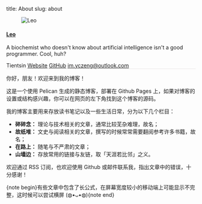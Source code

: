 title: About
slug: about

<aside class="post-author" style="margin-left: 0px;margin-right: 0px;border-top: none;border-bottom: 1px solid #e5e4e1;">
        <figure class="post-author-avatar">
            <img src="http://leonis.cc/images/avatar.jpeg" alt="Leo" />
        </figure>
    <div class="post-author-bio">
        <h4 class="post-author-name"><a href="http://leonis.cc/author/leo.html">Leo</a></h4>
        <p class="post-author-about">A biochemist who doesn't know about artificial intelligence isn't a good programmer. Cool, huh?</p>
        <span class="post-author-location"><i class="ic ic-location"></i> Tientsin</span>
        <span class="post-author-website"><a href="http://leonis.cc"><i class="ic ic-link"></i> Website</a></span>
        <!-- Social linkes in alphabet order. -->
        <span class="post-author-github"><a target="_blank" href="https://github.com/Tseing"><i class="ic ic-link"></i> GitHub</a></span>
        <span class="post-author-email"><a target="_blank" href="mailto:im.yczeng@outlook.com"><i class="fa fa-envelope fa-fw"></i>  im.yczeng@outlook.com</a></span>
    </div>
    <div class="clear"></div>
</aside>

你好，朋友！欢迎来到我的博客！

这是一个使用 Pelican 生成的静态博客，部署在 Github Pages 上，如果对博客的设置或结构感兴趣，你可以在网页的左下角找到这个博客的源码。

我的博客主要用来存放读书笔记以及一些生活日常，分为以下几个栏目：

- **碎碎念：** 理论与技术相关的文章，通常比较芜杂难理，故名；
- **故纸堆：** 文史与阅读相关的文章，撰写的时候常常需要翻阅参考许多书籍，故名；
- **在路上：** 随笔与不严肃的文章；
- **山墙边：** 存放常用的链接与友链，取「天涯若比邻」之义。

欢迎通过 RSS 订阅，也欢迎使用 Github 或邮件联系我，指出文章中的错误，十分感谢！

{note begin}有些文章中包含了长公式，在屏幕宽度较小的移动端上可能显示不完整，这时候可以尝试横屏 (⁠◍⁠•⁠ᴗ⁠•⁠◍⁠){note end}
